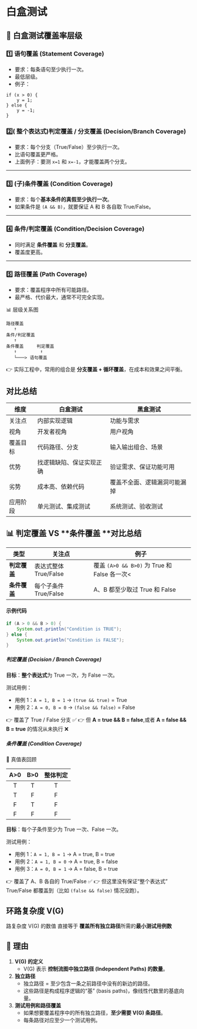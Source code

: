 # 白盒测试

## 🧠 白盒测试覆盖率层级

### 1️⃣ 语句覆盖 (Statement Coverage)

- 要求：每条语句至少执行一次。
- 最低层级。
- 例子：

```
if (x > 0) {
    y = 1;
} else {
    y = -1;
}
```

### 2️⃣( 整个表达式)判定覆盖 / 分支覆盖 (Decision/Branch Coverage)

- 要求：每个分支（True/False）至少执行一次。
- 比语句覆盖更严格。
- 上面例子：要测 `x=1` 和 `x=-1`，才能覆盖两个分支。

------

### 3️⃣ (子)条件覆盖 (Condition Coverage)

- 要求：每个**基本条件的真假至少执行一次**。
- 如果条件是 `(A && B)`，就要保证 A 和 B 各自取 True/False。

------

### 4️⃣ 条件/判定覆盖 (Condition/Decision Coverage)

- 同时满足 **条件覆盖** 和 **分支覆盖**。
- 覆盖度更高。

------

### 5️⃣ 路径覆盖 (Path Coverage)

- 要求：覆盖程序中所有可能路径。
- 最严格、代价最大，通常不可完全实现。

📊 层级关系图

```
路径覆盖
   ↑
条件/判定覆盖
   ↑
条件覆盖     判定覆盖
   ↑         ↑
   └───> 语句覆盖
```

👉 实际工程中，常用的组合是 **分支覆盖 + 循环覆盖**，在成本和效果之间平衡。

## **对比总结**

| 维度     | 白盒测试                 | 黑盒测试                     |
| -------- | ------------------------ | ---------------------------- |
| 关注点   | 内部实现逻辑             | 功能与需求                   |
| 视角     | 开发者视角               | 用户视角                     |
| 覆盖目标 | 代码路径、分支           | 输入输出组合、场景           |
| 优势     | 找逻辑缺陷、保证实现正确 | 验证需求、保证功能可用       |
| 劣势     | 成本高、依赖代码         | 覆盖不全面、逻辑漏洞可能漏掉 |
| 应用阶段 | 单元测试、集成测试       | 系统测试、验收测试           |

## 📊 **判定覆盖** VS **条件覆盖 **对比总结

| 类型         | 关注点                | 例子                                         |
| ------------ | --------------------- | -------------------------------------------- |
| **判定覆盖** | 表达式整体 True/False | 覆盖 `(A>0 && B>0)` 为 True 和 False 各一次< |
| **条件覆盖** | 每个子条件 True/False | A、B 都至少取过 True 和 False                |

#### 示例代码

```java
if (A > 0 && B > 0) {
    System.out.println("Condition is TRUE");
} else {
    System.out.println("Condition is FALSE");
}
```

##### 判定覆盖 (Decision / Branch Coverage)

**目标**：**整个表达式**为 True 一次，为 False 一次。

测试用例：

- 用例 1：`A = 1, B = 1` → `(true && true)` = True
- 用例 2：`A = 0, B = 0` → `(false && false)` = False

👉 覆盖了 True / False 分支 ✅
 👉 但 **A = true && B = false**,或者 **A = false && B = true**  的情况从未执行 ❌

##### 条件覆盖 (Condition Coverage)

📌 真值表回顾

| A>0  | B>0  | 整体判定 |
| :--: | :--: | :------: |
|  T   |  T   |    T     |
|  T   |  F   |    F     |
|  F   |  T   |    F     |
|  F   |  F   |    F     |

**目标**：每个子条件至少为 True 一次、False 一次。

测试用例：

- 用例 1：`A = 1, B = 1` → A = true, B = true
- 用例 2：`A = 1, B = 0` → A = true, B = false
- 用例 3：`A = 0, B = 1` → A = false, B = true

👉 覆盖了 A、B 各自的 True/False ✅
 👉 但这里没有保证“整个表达式” True/False 都覆盖到（比如 `(false && false)` 情况没跑）。

## 环路复杂度 V(G) 

路复杂度 V(G) 的数值 直接等于 **覆盖所有独立路径**所需的**最小测试用例数**

## 📌 理由

1. **V(G) 的定义**
   - V(G) 表示 **控制流图中独立路径 (Independent Paths) 的数量**。
2. **独立路径**
   - 独立路径 = 至少包含一条之前路径中没有的新边的路径。
   - 这些路径是构成程序逻辑的“基” (basis paths)，像线性代数里的基底向量。
3. **测试用例和路径覆盖**
   - 如果想要覆盖程序中的所有独立路径，**至少需要 V(G) 条路径**。
   - 每条路径对应至少一个测试用例。



